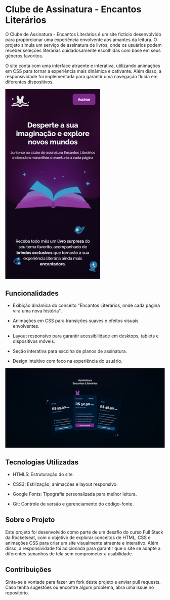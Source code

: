 # Clube de Assinatura - Encantos Literários

O Clube de Assinatura - Encantos Literários é um site fictício desenvolvido para proporcionar uma experiência envolvente aos amantes da leitura. O projeto simula um serviço de assinatura de livros, onde os usuários podem receber seleções literárias cuidadosamente escolhidas com base em seus gêneros favoritos.

O site conta com uma interface atraente e interativa, utilizando animações em CSS para tornar a experiência mais dinâmica e cativante. Além disso, a responsividade foi implementada para garantir uma navegação fluida em diferentes dispositivos.

<img src="/assets/images/image-1.png" width="300px" height="auto">

## Funcionalidades

- Exibição dinâmica do conceito "Encantos Literários, onde cada página vira uma nova história".

- Animações em CSS para transições suaves e efeitos visuais envolventes.

- Layout responsivo para garantir acessibilidade em desktops, tablets e dispositivos móveis.

- Seção interativa para escolha de planos de assinatura.

- Design intuitivo com foco na experiência do usuário.

<img src="assets/images/image-2.png" width="800px">

## Tecnologias Utilizadas

- HTML5: Estruturação do site.

- CSS3: Estilização, animações e layout responsivo.

- Google Fonts: Tipografia personalizada para melhor leitura.

- Git: Controle de versão e gerenciamento do código-fonte.

## Sobre o Projeto

Este projeto foi desenvolvido como parte de um desafio do curso Full Stack da Rocketseat, com o objetivo de explorar conceitos de HTML, CSS e animações CSS para criar um site visualmente atraente e interativo. Além disso, a responsividade foi adicionada para garantir que o site se adapte a diferentes tamanhos de tela sem comprometer a usabilidade.

## Contribuições

Sinta-se à vontade para fazer um fork deste projeto e enviar pull requests. Caso tenha sugestões ou encontre algum problema, abra uma issue no repositório.

